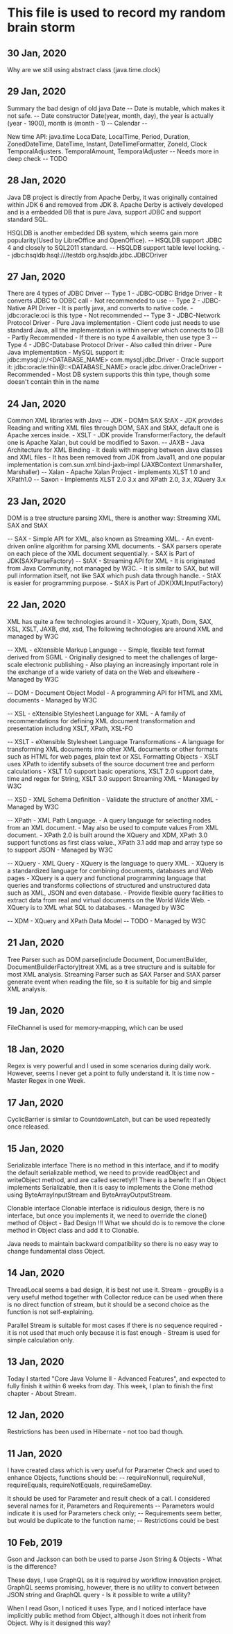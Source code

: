 This file is used to record my random brain storm
===============================================================
30 Jan, 2020
------------
Why are we still using abstract class (java.time.clock)


29 Jan, 2020
------------
Summary the bad design of old java Date
	-- Date is mutable, which makes it not safe.
	-- Date constructor Date(year, month, day), the year is actually (year - 1900), month is (month - 1)
	-- Calendar
	-- 
	

New time API: java.time
LocalDate, LocalTime, Period, Duration, ZonedDateTime, DateTime, Instant, DateTimeFormatter, ZoneId, Clock
TemporalAdjusters. TemporalAmount, TemporalAdjuster -- Needs more in deep check -- TODO


28 Jan, 2020
------------
Java DB project is directly from Apache Derby, it was originally contained within JDK 6 and removed from JDK 8.
Apache Derby is actively developed and is a embedded DB that is pure Java, support JDBC and support standard SQL.

HSQLDB is another embedded DB system, which seems gain more popularity(Used by LibreOffice and OpenOffice).
	-- HSQLDB support JDBC 4 and closely to SQL2011 standard.
	-- HSQLDB support table level locking.
	-- jdbc:hsqldb:hsql://<HOST>/testdb   org.hsqldb.jdbc.JDBCDriver

27 Jan, 2020
------------
There are 4 types of JDBC Driver
	-- Type 1 
		- JDBC-ODBC Bridge Driver
		- It converts JDBC to ODBC call 
		- Not recommended to use
	-- Type 2 
		- JDBC-Native API Driver
		- It is partly java, and converts to native code. 
		- jdbc:oracle:oci is this type
		- Not recommended
	-- Type 3 
		- JDBC-Network Protocol Driver
		- Pure Java implementation
		- Client code just needs to use standard Java, all the implementation is within server which connects to DB
		- Partly Recommended - If there is no type 4 available, then use type 3
	-- Type 4
		- JDBC-Database Protocol Driver
		- Also called thin driver
		- Pure Java implementation
		- MySQL support it: jdbc:mysql://<HOST>:<PORT>/<DATABASE_NAME>     com.mysql.jdbc.Driver
		- Oracle support it: jdbc:oracle:thin@<HOST>:<PORT>:<DATABASE_NAME>     oracle.jdbc.driver.OracleDriver
		- Recommended - Most DB system supports this thin type, though some doesn't contain thin in the name


24 Jan, 2020
------------
Common XML libraries with Java
	-- JDK - DOMm SAX StAX - JDK provides Reading and writing XML files through DOM, SAX and StAX, default one is Apache xerces inside.
		   - XSLT - JDK provide TransformerFactory, the default one is Apache Xalan, but could be modified to Saxon.
	-- JAXB - Java Architecture for XML Binding
			- It deals with mapping between Java classes and XML files
			- It has been removed from JDK from Java11, and one popular implementation is com.sun.xml.bind-jaxb-impl (JAXBContext Unmarshaller, Marshaller)
	-- Xalan - Apache Xalan Project
		     - implements XLST 1.0 and XPath1.0
    -- Saxon - Implements XLST 2.0 3.x and XPath 2.0, 3.x, XQuery 3.x


23 Jan, 2020
------------
DOM is a tree structure parsing XML, there is another way: Streaming XML SAX and StAX

  -- SAX - Simple API for XML, also known as Streaming XML.
	     - An event-driven online algorithm for parsing XML documents.
	     - SAX parsers operate on each piece of the XML document sequentially.
	     - SAX is Part of JDK(SAXParseFactory)
  -- StAX - Streaming API for XML
          - It is originated from Java Community, not managed by W3C.
          - It is similar to SAX, but will pull information itself, not like SAX which push data through handle.
          - StAX is easier for programming purpose.
          - StAX is Part of JDK(XMLInputFactory)


22 Jan, 2020
------------

XML has quite a few technologies around it  - XQuery, Xpath, Dom, SAX, XSL, XSLT, JAXB, dtd, xsd,
The following technologies are around XML and managed by W3C

  -- XML - eXtensible Markup Language - 
  		 - Simple, flexible text format derived from SGML
  		 - Originally designed to meet the challenges of large-scale electronic publishing
  		 - Also playing an increasingly important role in the exchange of a wide variety of data on the Web and elsewhere
  		 - Managed by W3C
  		 
  -- DOM - Document Object Model 
  		 - A programming API for HTML and XML documents
		 - Managed by W3C
		 
  -- XSL - eXtensible Stylesheet Language for XML
         - A family of recommendations for defining XML document transformation and presentation including XSLT, XPath, XSL-FO
         
  -- XSLT - eXtensible Stylesheet Language Transformations
		  - A language for transforming XML documents into other XML documents or other formats such as HTML for web pages, plain text or XSL Formatting Objects
		  - XSLT uses XPath to identify subsets of the source document tree and perform calculations
		  - XSLT 1.0 support basic operations, XSLT 2.0 support date, time and regex for String, XSLT 3.0 support Streaming XML
		  - Managed by W3C
		  
  -- XSD - XML Schema Definition 
         - Validate the structure of another XML
         - Managed by W3C
		  
  -- XPath - XML Path Language.
  		   - A query language for selecting nodes from an XML document.
  		   - May also be used to compute values From XML document.
  		   - XPath 2.0 is built around the XQuery and XDM, XPath 3.0 support functions as first class value., XPath 3.1 add map and array type so to support JSON
  		   - Managed by W3C		   
  
  -- XQuery - XML Query
            - XQuery is the language to query XML.
            - XQuery is a standardized language for combining documents, databases and Web pages
            - XQuery is a query and functional programming language that queries and transforms collections of structured and unstructured data such as XML, JSON and even database.
            - Provide flexible query facilities to extract data from real and virtual documents on the World Wide Web.
  		    - XQuery is to XML what SQL to databases.
  		    - Managed by W3C
  		    
  -- XDM - XQuery and XPath Data Model -- TODO
         - Managed by W3C


21 Jan, 2020
------------
Tree Parser such as DOM parse(include Document, DocumentBuilder, DocumentBuilderFactory)treat XML as a tree structure and is suitable for most XML analysis.
Streaming Parser such as SAX Parser and StAX parser generate event when reading the file, so it is suitable for big and simple XML analysis.


19 Jan, 2020
------------
FileChannel is used for memory-mapping, which can be used


18 Jan, 2020
------------
Regex is very powerful and I used in some scenarios during daily work.
However, seems I never get a point to fully understand it.
It is time now - Master Regex in one Week.


17 Jan, 2020
------------
CyclicBarrier is similar to CountdownLatch, but can be used repeatedly once released.

15 Jan, 2020
------------
Serializable interface
There is no method in this interface, and if to modify the default serializable method, we need to provide readObject and writeObject method, and are called secretly!!!
There is a benefit: If an Object implements Serializable, then it is easy to implements the Clone method using ByteArrayInputStream and ByteArrayOutputStream.

Clonable interface 
Clonable interface is ridiculous design, there is no interface, but once you implements it, we need to override the clone() method of Object - Bad Design !!!
What we should do is to remove the clone method in Object class and add it to Clonable.

Java needs to maintain backward compatibility so there is no easy way to change fundamental class Object.

14 Jan, 2020
------------
ThreadLocal seems a bad design, it is best not use it.
Stream - groupBy is a very useful method together with Collector
		reduce can be used when there is no direct function of stream, but it should be a second choice as the function is not self-explaining.

Parallel Stream is suitable for most cases if there is no sequence required - it is not used that much only because it is fast enough - Stream is used for simple calculation only.

13 Jan, 2020
------------
Today I started "Core Java Volume II - Advanced Features", and expected to fully finish it within 6 weeks from day.
This week, I plan to finish the first chapter - About Stream.


12 Jan, 2020
------------
Restrictions has been used in Hibernate - not too bad though.


11 Jan, 2020
------------
I have created class which is very useful for Parameter Check and used to enhance Objects, functions should be:
-- requireNonnull, requireNull, requireEquals, requireNotEquals, requireSameDay.

It should be used for Parameter and result check of a call.
I considered several names for it, Parameters and Requirements
-- Parameters would indicate it is used for Parameters check only; 
-- Requirements seem better, but would be duplicate to the function name;
-- Restrictions could be best 


10 Feb, 2019
------------

Gson and Jackson can both be used to parse Json String & Objects  - What is the difference?

These days, I use GraphQL as it is required by workflow innovation project. GraphQL seems promising, however, there is no utility 
to convert between JSON string and GraphQL query - Is it possible to write a utility?

When I read Gson, I noticed it uses Type, and I noticed interface have implicitly public method from Object, although it does not inherit from Object.
Why is it designed this way?